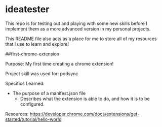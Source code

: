 # ideatester

This repo is for testing out and playing with some new skills before I implement them as a more advanced version in my personal projects. 

This README file also acts as a place for me to store all of my resources that I use to learn and explore!

##first-chrome-extension

Purpose: My first time creating a chrome extension!

Project skill was used for: podsync

Specifics Learned: 
- The purpose of a manifest.json file
	- Describes what the extension is able to do, and how it is to be configured.

Resources: 
https://developer.chrome.com/docs/extensions/get-started/tutorial/hello-world
